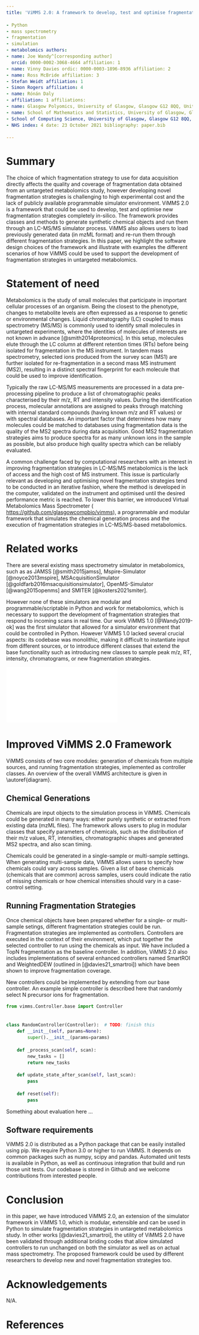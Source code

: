 ```yaml
---
title: 'ViMMS 2.0: A framework to develop, test and optimise fragmentation strategies in LC-MS metabolomics.' tags:

- Python
- mass spectrometry
- fragmentation
- simulation
- metabolomics authors:
- name: Joe Wandy^[corresponding author]
  orcid: 0000-0002-3068-4664 affiliation: 1
- name: Vinny Davies ordic: 0000-0003-1896-8936 affiliation: 2
- name: Ross McBride affiliation: 3
- Stefan Weidt affiliation: 1
- Simon Rogers affiliation: 4
- name: Rónán Daly
- affiliation: 1 affiliations:
- name: Glasgow Polyomics, University of Glasgow, Glasgow G12 8QQ, United Kingdom index: 1
- name: School of Mathematics and Statistics, University of Glasgow, Glasgow G12 8QQ, United Kingdom index: 2
- School of Computing Science, University of Glasgow, Glasgow G12 8QQ, United Kingdom index: 3
- NHS index: 4 date: 23 October 2021 bibliography: paper.bib

---
```


# Summary

The choice of which fragmentation strategy to use for data acquisition directly affects the quality and coverage of
fragmentation data obtained from an untargeted metabolomics study, however developing novel fragmentation strategies is
challenging to high experimental cost and the lack of publicly available programmable simulator environment. ViMMS 2.0
is a framework that could be used to develop, test and optimise new fragmentation strategies completely in-silico. The
framework provides classes and methods to generate synthetic chemical objects and run them through an LC-MS/MS simulator
process. ViMMS also allows users to load previously generated data (in mzML format) and re-run them through different
fragmentation strategies. In this paper, we highlight the software design choices of the framework and illustrate with
examples the different scenarios of how ViMMS could be used to support the development of fragmentation strategies in
untargeted metabolomics.

# Statement of need

Metabolomics is the study of small molecules that participate in important cellular processes of an organism. Being the
closest to the phenotype, changes to metabolite levels are often expressed as a response to genetic or environmental
changes. Liquid chromatography (LC) coupled to mass spectrometry (MS/MS) is commonly used to identify small molecules in
untargeted experiments, where the identities of molecules of interests are not known in advance
[@smith2014proteomics]. In this setup, molecules elute through the LC column at different retention times (RTs)
before being isolated for fragmentation in the MS instrument. In tandem mass spectrometry, selected ions produced from
the survey scan (MS1) are further isolated for re-fragmentation in a second mass MS instrument (MS2), resulting in a
distinct spectral fingerprint for each molecule that could be used to improve identification.

Typically the raw LC-MS/MS measurements are processed in a data pre-processing pipeline to produce a list of
chromatographic peaks characterised by their m/z, RT and intensity values. During the identification process, molecular
annotations are assigned to peaks through matching with internal standard compounds (having known m/z and RT values) or
with spectral databases. An important factor that determines how many molecules could be matched to databases using
fragmentation data is the quality of the MS2 spectra during data acquisition. Good MS2 fragmentation strategies aims to
produce spectra for as many unknown ions in the sample as possible, but also produce high quality spectra which can be
reliably evaluated.

A common challenge faced by computational researchers with an interest in improving fragmentation strategies in LC-MS/MS
metabolomics is the lack of access and the high cost of MS instrument. This issue is particularly relevant as developing
and optimising novel fragmentation strategies tend to be conducted in an iterative fashion, where the method is
developed in the computer, validated on the instrument and optimised until the desired performance metric is reached. To
lower this barrier, we introduced Virtual Metabolomics Mass Spectrometer (
https://github.com/glasgowcompbio/vimms), a programmable and modular framework that simulates the chemical generation
process and the execution of fragmentation strategies in LC-MS/MS-based metabolomics.

# Related works

There are several existing mass spectrometry simulator in metabolomics, such as as JAMSS [@smith2015jamss],
Mspire-Simulator [@noyce2013mspire], MSAcquisitionSimulator [@goldfarb2016msacquisitionsimulator],
OpenMS-Simulator [@wang2015openms] and SMITER [@kosters2021smiter].

However none of these simulators are modular and programmable/scriptable in Python and work for metabolomics, which is
necessary to support the development of fragmentation strategies that respond to incoming scans in real time. Our work
ViMMS 1.0 [@Wandy2019-ok] was the first simulator that allowed for a simulator environment that could be controlled in
Python. However ViMMS 1.0 lacked several crucial aspects: its codebase was monolithic, making it difficult to
instantiate input from different sources, or to introduce different classes that extend the base functionality such as
introducing new classes to sample peak m/z, RT, intensity, chromatograms, or new fragmentation strategies.

![Overall ViMMS System Architecture, Data Flow, and Use Cases.\label{diagram}](figure.pdf)

# Improved ViMMS 2.0 Framework

ViMMS consists of two core modules: generation of chemicals from multiple sources, and running fragmentation strategies,
implemented as controller classes. An overview of the overall ViMMS architecture is given in \autoref{diagram}.

## Chemical Generations

Chemicals are input objects to the simulation process in ViMMS. Chemicals could be generated in many ways: either purely
synthetic or extracted from existing data (mzML files). The framework allows users to plug in modular classes that
specify parameters of chemicals, such as the distribution of their m/z values, RT, intensities, chromatographic shapes
and generated MS2 spectra, and also scan timing.

Chemicals could be generated in a single-sample or multi-sample settings. When generating multi-sample data, ViMMS
allows users to specify how chemicals could vary across samples. Given a list of base chemicals (chemicals that are
common) across samples, users could indicate the ratio of missing chemicals or how chemical intensities should vary in a
case-control setting.

## Running Fragmentation Strategies

Once chemical objects have been prepared whether for a single- or multi-sample setings, different fragmentation
strategies could be run. Fragmentation strategies are implemented as controllers. Controllers are executed in the
context of their environment, which put together the selected controller to run using the chemicals as input. We have
included a TopN fragmentation as the baseline controller. In addition, ViMMS 2.0 also includes implementations of
several enhanced controllers named SmartROI and WeightedDEW (outlined in [@davies21_smartroi]) which have been shown to
improve fragmentation coverage.

New controllers could be implemented by extending from our base controller. An example simple controller is described
here that randomly select N precursor ions for fragmentation.

```python
from vimms.Controller.base import Controller


class RandomController(Controller):  # TODO: finish this
    def __init__(self, params=None):
        super().__init__(params=params)

    def _process_scan(self, scan):
        new_tasks = []
        return new_tasks

    def update_state_after_scan(self, last_scan):
        pass

    def reset(self):
        pass
```

Something about evaluation here ...

## Software requirements

ViMMS 2.0 is distributed as a Python package that can be easily installed using pip. We require Python 3.0 or higher to
run ViMMS. It depends on common packages such as numpy, scipy and pandas. Automated unit tests is available in Python,
as well as continuous integration that build and run those unit tests. Our codebase is stored in Github and we welcome
contributions from interested people.

# Conclusion

in this paper, we have introduced ViMMS 2.0, an extension of the simulator framework in ViMMS 1.0, which is modular,
extensible and can be used in Python to simulate fragmentation strategies in untargeted metabolomics study. In other
works [@davies21_smartroi], the utility of ViMMS 2.0 have been validated through additional briding codes that allow
simulated controllers to run unchanged on both the simulator as well as on actual mass spectrometry. The proposed framework
could be used by different researchers to develop new and novel fragmentation strategies too.

# Acknowledgements

N/A.

# References
